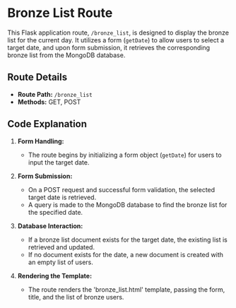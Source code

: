 # Bronze List Route

This Flask application route, `/bronze_list`, is designed to display the bronze list for the current day. It utilizes a form (`getDate`) to allow users to select a target date, and upon form submission, it retrieves the corresponding bronze list from the MongoDB database.

## Route Details

- **Route Path:** `/bronze_list`
- **Methods:** GET, POST

## Code Explanation

1. **Form Handling:**
   - The route begins by initializing a form object (`getDate`) for users to input the target date.

2. **Form Submission:**
   - On a POST request and successful form validation, the selected target date is retrieved.
   - A query is made to the MongoDB database to find the bronze list for the specified date.

3. **Database Interaction:**
   - If a bronze list document exists for the target date, the existing list is retrieved and updated.
   - If no document exists for the date, a new document is created with an empty list of users.

4. **Rendering the Template:**
   - The route renders the 'bronze_list.html' template, passing the form, title, and the list of bronze users.
